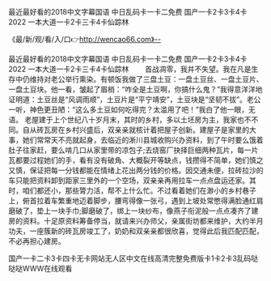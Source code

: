最近最好看的2018中文字幕国语
中日乱码卡一卡二免费
国产一卡2卡3卡4卡2022
一本大道一卡2卡三卡4卡仙踪林


《最/新/观/看/入/口👉http://wencao66.com》--

最近最好看的2018中文字幕国语
中日乱码卡一卡二免费
国产一卡2卡3卡4卡2022
一本大道一卡2卡三卡4卡仙踪林
　　首战凋零，我并不失望。我在凡是生存中仍维持对老公举行熏染。有顿饭我做了三盘土豆：一盘土豆丝、一盘土豆片、一盘土豆块。他一看，皱起了眉梢：“咋全是土豆啊，你搞什么鬼？”我得意洋洋地证明道：土豆丝是“风调雨顺”，土豆片是“平宁靖安”，土豆块是“坚韧不拔”。老公一听，神色更丑陋：“这么多土豆如何吃得完？太滥用了吧！”我白了他一眼，无语。
老屋建于上个世纪八十岁月末，其时的乡村，多以土坯房为主，我家也不不同。自从砖瓦房在乡村兴盛后，双亲亲就核计着把屋子创新。建屋子是家里的大事，她们常常天不亮就起身，去临近的淅川县城收购兴办资料，到了午时要么饿着肚子往家赶，要么啃几口从家里带的凉包子;去烧窑厂抉择巨细两种瓦片，每一片瓦都要过程她们的手，看有没有破角、大概裂开等缺点，钱攒得不简单，她们慎之又慎，保证把每一分钱都能在情绪上花出两分钱的价格。因交通未便，拉砖拉沙的车只能把资料卸到距家三里外的一个空场，双亲亲再用拉车一点点盘运还家。其时，咱们都还小，那些膂力活，帮不上什么忙。不过看着她们在渺小的乡村巷子上，俯首拉着车繁重地迈着脚步，腰弯得像一张弓，遇到上坡处常憋得满脸通红肩磨破了，垫上一块手巾;脚磨破了，绑上一块纱布，像燕子衔泥般一点点凑齐了建房的资料。十足原资料筹备停当，就请来兴办师父，亲属街坊都来维护，大约半月功夫，一座簇新的砖瓦房竣工了，奶奶和双亲亲都很欣喜，觉得此后我匹配匹配，不必再担心建房。





国产一卡二卡3卡四卡无卡网站无人区中文在线高清完整免费版卡1卡2卡3乱码哒哒哒WWW在线观看
